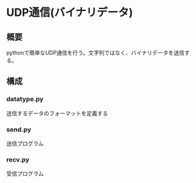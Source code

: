 # UDP通信(バイナリデータ)
## 概要
pythonで簡単なUDP通信を行う。文字列ではなく、バイナリデータを送信する。

## 構成

### datatype.py
送信するデータのフォーマットを定義する

### send.py
送信プログラム

### recv.py
受信プログラム
